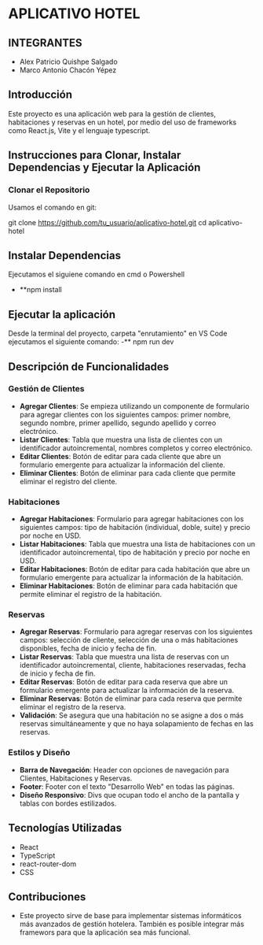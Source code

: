 # APLICATIVO HOTEL

## INTEGRANTES

- Alex Patricio Quishpe Salgado
- Marco Antonio Chacón Yépez

## Introducción
Este proyecto es una aplicación web para la gestión de clientes, habitaciones y reservas en un hotel, por medio del uso de frameworks como React.js, Vite y el lenguaje typescript.

## Instrucciones para Clonar, Instalar Dependencias y Ejecutar la Aplicación

### Clonar el Repositorio
Usamos el comando en git:

git clone https://github.com/tu_usuario/aplicativo-hotel.git
cd aplicativo-hotel

## Instalar Dependencias
Ejecutamos el siguiene comando en cmd o Powershell
- **npm install

## Ejecutar la aplicación
Desde la terminal del proyecto, carpeta "enrutamiento" en VS Code ejecutamos el siguiente comando:
-** npm run dev

## Descripción de Funcionalidades

### Gestión de Clientes

- **Agregar Clientes**: Se empieza utilizando un componente de formulario para agregar clientes con los siguientes campos: primer nombre, segundo nombre, primer apellido, segundo apellido y correo electrónico.
- **Listar Clientes**: Tabla que muestra una lista de clientes con un identificador autoincremental, nombres completos y correo electrónico.
- **Editar Clientes**: Botón de editar para cada cliente que abre un formulario emergente para actualizar la información del cliente.
- **Eliminar Clientes**: Botón de eliminar para cada cliente que permite eliminar el registro del cliente.

### Habitaciones

- **Agregar Habitaciones**: Formulario para agregar habitaciones con los siguientes campos: tipo de habitación (individual, doble, suite) y precio por noche en USD.
- **Listar Habitaciones**: Tabla que muestra una lista de habitaciones con un identificador autoincremental, tipo de habitación y precio por noche en USD.
- **Editar Habitaciones**: Botón de editar para cada habitación que abre un formulario emergente para actualizar la información de la habitación.
- **Eliminar Habitaciones**: Botón de eliminar para cada habitación que permite eliminar el registro de la habitación.

### Reservas

- **Agregar Reservas**: Formulario para agregar reservas con los siguientes campos: selección de cliente, selección de una o más habitaciones disponibles, fecha de inicio y fecha de fin.
- **Listar Reservas**: Tabla que muestra una lista de reservas con un identificador autoincremental, cliente, habitaciones reservadas, fecha de inicio y fecha de fin.
- **Editar Reservas**: Botón de editar para cada reserva que abre un formulario emergente para actualizar la información de la reserva.
- **Eliminar Reservas**: Botón de eliminar para cada reserva que permite eliminar el registro de la reserva.
- **Validación**: Se asegura que una habitación no se asigne a dos o más reservas simultáneamente y que no haya solapamiento de fechas en las reservas.

### Estilos y Diseño

- **Barra de Navegación**: Header con opciones de navegación para Clientes, Habitaciones y Reservas.
- **Footer**: Footer con el texto "Desarrollo Web" en todas las páginas.
- **Diseño Responsivo**: Divs que ocupan todo el ancho de la pantalla y tablas con bordes estilizados.

## Tecnologías Utilizadas

- React
- TypeScript
- react-router-dom
- CSS

## Contribuciones

- Este proyecto sirve de base para implementar sistemas informáticos más avanzados de gestión hotelera. También es posible integrar más framewors para que la aplicación sea más funcional.
